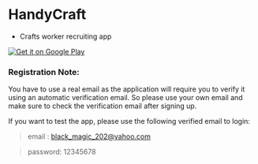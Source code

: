 # HandyCraft
- Crafts worker recruiting app

<a href="https://play.google.com/store/apps/details?id=com.team.asapwork">
<img alt="Get it on Google Play" src="http://steverichey.github.io/google-play-badge-svg/img/en_get.svg" />
</a>

### Registration Note: 
You have to use a real email as the application will require you to verify it using an automatic verification email.
So please use your own email and make sure to check the verification email after signing up.

If you want to test the app, please use the following verified email to login: 
> email : black_magic_202@yahoo.com
  
> password: 12345678